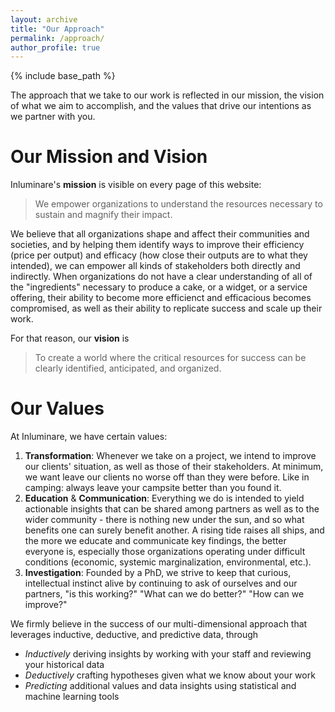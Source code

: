 ```yaml
---
layout: archive
title: "Our Approach"
permalink: /approach/
author_profile: true
---
```


{% include base_path %}

The approach that we take to our work is reflected in our mission, the vision of what we aim to accomplish, and the values that drive our intentions as we partner with you.

# Our Mission and Vision

Inluminare's **mission** is visible on every page of this website: 

> We empower organizations to understand the resources necessary to sustain and magnify their impact.

We believe that all organizations shape and affect their communities and societies, and by helping them identify ways to improve their efficiency (price per output) and efficacy (how close their outputs are to what they intended), we can empower all kinds of stakeholders both directly and indirectly. When organizations do not have a clear understanding of all of the "ingredients" necessary to produce a cake, or a widget, or a service offering, their ability to become more efficienct and efficacious becomes compromised, as well as their ability to replicate success and scale up their work. 

For that reason, our **vision** is 

> To create a world where the critical resources for success can be clearly identified, anticipated, and organized.

# Our Values

At Inluminare, we have certain values:

1. **Transformation**: Whenever we take on a project, we intend to improve our clients' situation, as well as those of their stakeholders. At minimum, we want leave our clients no worse off than they were before. Like in camping: always leave your campsite better than you found it.
2. **Education** & **Communication**: Everything we do is intended to yield actionable insights that can be shared among partners as well as to the wider community - there is nothing new under the sun, and so what benefits one can surely benefit another. A rising tide raises all ships, and the more we educate and communicate key findings, the better everyone is, especially those organizations operating under difficult conditions (economic, systemic marginalization, environmental, etc.).
3. **Investigation**: Founded by a PhD, we strive to keep that curious, intellectual instinct alive by continuing to ask of ourselves and our partners, "is this working?" "What can we do better?" "How can we improve?"

We firmly believe in the success of our multi-dimensional approach that leverages inductive, deductive, and predictive data, through 
* *Inductively* deriving insights by working with your staff and reviewing your historical data
* *Deductively* crafting hypotheses given what we know about your work
* *Predicting* additional values and data insights using statistical and machine learning tools

